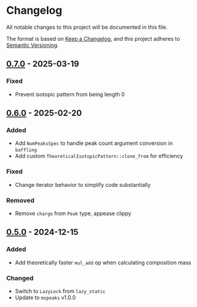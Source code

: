 # Changelog

All notable changes to this project will be documented in this file.

The format is based on [Keep a Changelog](https://keepachangelog.com/en/1.0.0/),
and this project adheres to [Semantic Versioning](https://semver.org/spec/v2.0.0.html).

## [0.7.0] - 2025-03-19

### Fixed

- Prevent isotopic pattern from being length 0

## [0.6.0] - 2025-02-20

### Added

- Add `NumPeaksSpec` to handle peak count argument conversion in `baffling`
- Add custom `TheoreticalIsotopicPattern::clone_from` for efficiency

### Fixed

- Change iterator behavior to simplify code substantially

### Removed

- Remove `charge` from `Peak` type, appease clippy

## [0.5.0] - 2024-12-15

### Added

- Add theoretically faster `mul_add` op when calculating composition mass

### Changed

- Switch to `LazyLock` from `lazy_static`
- Update to `mzpeaks` v1.0.0

[0.7.0]: https://github.com/mobiusklein/chemical_elements/compare/v0.6.0..v0.7.0
[0.6.0]: https://github.com/mobiusklein/chemical_elements/compare/v0.5.0..v0.6.0
[0.5.0]: https://github.com/mobiusklein/chemical_elements/compare/v0.4.0..v0.5.0

<!-- generated by git-cliff -->
